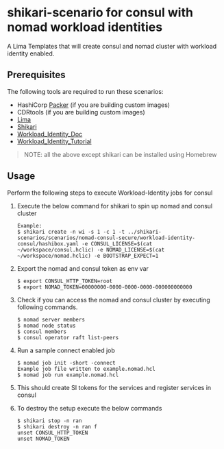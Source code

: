 # shikari-scenario for consul with nomad workload identities
A Lima Templates that will create consul and nomad cluster with workload identity enabled.

## Prerequisites

The following tools are required to run these scenarios:

* HashiCorp [Packer](https://developer.hashicorp.com/packer) (if you are building custom images)
* CDRtools (if you are building custom images)
* [Lima](https://lima-vm.io/)
* [Shikari](https://github.com/ranjandas/shikari)
* [Workload_Identity_Doc](https://developer.hashicorp.com/nomad/docs/concepts/workload-identity)
* [Workload_Identity_Tutorial](https://developer.hashicorp.com/nomad/tutorials/integrate-consul/consul-acl)

> NOTE: all the above except shikari can be installed using Homebrew

## Usage

Perform the following steps to execute Workload-Identity jobs for consul

1. Execute the below command for shikari to spin up nomad and consul cluster

    ```
    Example:
    $ shikari create -n wi -s 1 -c 1 -t ../shikari-scenarios/scenarios/nomad-consul-secure/workload-identity-consul/hashibox.yaml -e CONSUL_LICENSE=$(cat ~/workspace/consul.hclic) -e NOMAD_LICENSE=$(cat ~/workspace/nomad.hclic) -e BOOTSTRAP_EXPECT=1 
    ```

2. Export the nomad and consul token as env var

    ```
    $ export CONSUL_HTTP_TOKEN=root
    $ export NOMAD_TOKEN=00000000-0000-0000-0000-000000000000
    ```

3. Check if you can access the nomad and consul cluster by executing following commands.

    ```
    $ nomad server members
    $ nomad node status
    $ consul members
    $ consul operator raft list-peers
    ```
4. Run a sample connect enabled job

    ```
    $ nomad job init -short -connect
    Example job file written to example.nomad.hcl
    $ nomad job run example.nomad.hcl
    ```

5. This should create SI tokens for the services and register services in consul

6. To destroy the setup execute the below commands

    ```
    $ shikari stop -n ran
    $ shikari destroy -n ran f
    unset CONSUL_HTTP_TOKEN
    unset NOMAD_TOKEN
    ```
